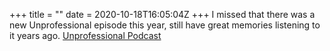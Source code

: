 +++
title = ""
date = 2020-10-18T16:05:04Z
+++
I missed that there was a new Unprofessional episode this year, still have great memories listening to it years ago.
[Unprofessional Podcast](http://unprofesh.com/)


<!-- more -->